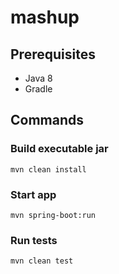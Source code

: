 # mashup

## Prerequisites ##
- Java 8
- Gradle

## Commands

### Build executable jar 
`mvn clean install`

### Start app
`
mvn spring-boot:run
`

### Run tests
`
mvn clean test
`
